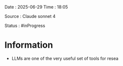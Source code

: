 Date : 2025-06-29  Time : 18:05

Source : Claude sonnet 4

Status : #inProgress 
# Information
- LLMs are one of the  very useful set of tools for resea
##